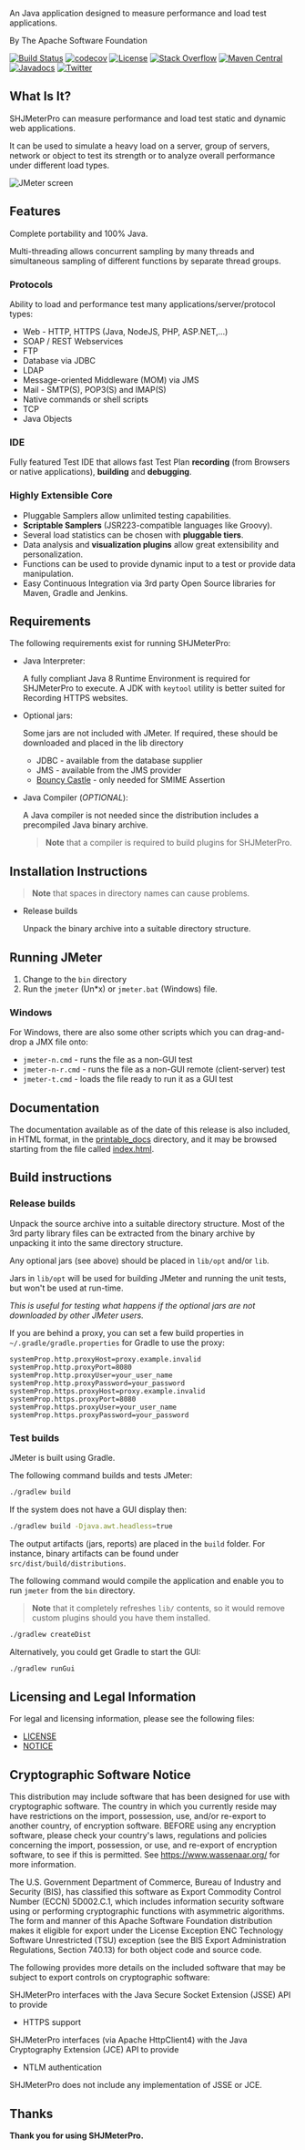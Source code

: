 An Java application designed to measure performance and load test applications.

By The Apache Software Foundation

[![Build Status](https://api.travis-ci.org/apache/jmeter.svg?branch=master)](https://travis-ci.org/apache/jmeter/)
[![codecov](https://codecov.io/gh/apache/jmeter/branch/master/graph/badge.svg)](https://codecov.io/gh/apache/jmeter)
[![License](https://img.shields.io/:license-apache-brightgreen.svg)](https://www.apache.org/licenses/LICENSE-2.0.html)
[![Stack Overflow](https://img.shields.io/:stack%20overflow-jmeter-brightgreen.svg)](https://stackoverflow.com/questions/tagged/jmeter)
[![Maven Central](https://maven-badges.herokuapp.com/maven-central/org.apache.jmeter/ApacheJMeter/badge.svg)](https://maven-badges.herokuapp.com/maven-central/org.apache.jmeter/ApacheJMeter)
[![Javadocs](https://www.javadoc.io/badge/org.apache.jmeter/ApacheJMeter_core.svg)](https://www.javadoc.io/doc/org.apache.jmeter/ApacheJMeter_core)
[![Twitter](https://img.shields.io/twitter/url/https/github.com/apache/jmeter.svg?style=social)](https://twitter.com/intent/tweet?text=Powerful%20load%20testing%20with%20Apache%20JMeter:&url=https://shjmeter.shjtest.com)

## What Is It?

SHJMeterPro can measure performance and load test static and dynamic web applications.

It can be used to simulate a heavy load on a server, group of servers,
network or object to test its strength or to analyze overall performance under different load types.

![JMeter screen](https://raw.githubusercontent.com/apache/jmeter/master/xdocs/images/screenshots/jmeter_screen.png)

## Features

Complete portability and 100% Java.

Multi-threading allows concurrent sampling by many threads and
simultaneous sampling of different functions by separate thread groups.

### Protocols

Ability to load and performance test many applications/server/protocol types:

- Web - HTTP, HTTPS (Java, NodeJS, PHP, ASP.NET,...)
- SOAP / REST Webservices
- FTP
- Database via JDBC
- LDAP
- Message-oriented Middleware (MOM) via JMS
- Mail - SMTP(S), POP3(S) and IMAP(S)
- Native commands or shell scripts
- TCP
- Java Objects

### IDE

Fully featured Test IDE that allows fast Test Plan **recording**
 (from Browsers or native applications), **building** and **debugging**.

### Highly Extensible Core

- Pluggable Samplers allow unlimited testing capabilities.
- **Scriptable Samplers** (JSR223-compatible languages like Groovy).
- Several load statistics can be chosen with **pluggable tiers**.
- Data analysis and **visualization plugins** allow great extensibility and personalization.
- Functions can be used to provide dynamic input to a test or provide data manipulation.
- Easy Continuous Integration via 3rd party Open Source libraries for Maven, Gradle and Jenkins.


## Requirements

The following requirements exist for running SHJMeterPro:

- Java Interpreter:

  A fully compliant Java 8 Runtime Environment is required
  for SHJMeterPro to execute. A JDK with `keytool` utility is better suited
  for Recording HTTPS websites.

- Optional jars:

  Some jars are not included with JMeter.
  If required, these should be downloaded and placed in the lib directory
  - JDBC - available from the database supplier
  - JMS - available from the JMS provider
  - [Bouncy Castle](https://www.bouncycastle.org/) -
  only needed for SMIME Assertion

- Java Compiler (*OPTIONAL*):

  A Java compiler is not needed since the distribution includes a
  precompiled Java binary archive.
  > **Note** that a compiler is required to build plugins for SHJMeterPro.

## Installation Instructions

> **Note** that spaces in directory names can cause problems.

- Release builds

  Unpack the binary archive into a suitable directory structure.

## Running JMeter

1. Change to the `bin` directory
2. Run the `jmeter` (Un\*x) or `jmeter.bat` (Windows) file.

### Windows

For Windows, there are also some other scripts which you can drag-and-drop
a JMX file onto:

- `jmeter-n.cmd` - runs the file as a non-GUI test
- `jmeter-n-r.cmd` - runs the file as a non-GUI remote (client-server) test
- `jmeter-t.cmd` - loads the file ready to run it as a GUI test

## Documentation

The documentation available as of the date of this release is
also included, in HTML format, in the [printable_docs](printable_docs) directory,
and it may be browsed starting from the file called [index.html](printable_docs/index.html).

## Build instructions

### Release builds

Unpack the source archive into a suitable directory structure.
Most of the 3rd party library files can be extracted from the binary archive
by unpacking it into the same directory structure.

Any optional jars (see above) should be placed in `lib/opt` and/or `lib`.

Jars in `lib/opt` will be used for building JMeter and running the unit tests,
but won't be used at run-time.

_This is useful for testing what happens if the optional jars are not
downloaded by other JMeter users._

If you are behind a proxy, you can set a few build properties in
`~/.gradle/gradle.properties` for Gradle to use the proxy:

```properties
systemProp.http.proxyHost=proxy.example.invalid
systemProp.http.proxyPort=8080
systemProp.http.proxyUser=your_user_name
systemProp.http.proxyPassword=your_password
systemProp.https.proxyHost=proxy.example.invalid
systemProp.https.proxyPort=8080
systemProp.https.proxyUser=your_user_name
systemProp.https.proxyPassword=your_password
```

### Test builds

JMeter is built using Gradle.

The following command builds and tests JMeter:

```sh
./gradlew build
```

If the system does not have a GUI display then:

```sh
./gradlew build -Djava.awt.headless=true
```

The output artifacts (jars, reports) are placed in the `build` folder.
For instance, binary artifacts can be found under `src/dist/build/distributions`.

The following command would compile the application and enable you to run `jmeter`
from the `bin` directory.

> **Note** that it completely refreshes `lib/` contents,
so it would remove custom plugins should you have them installed.

```sh
./gradlew createDist
```

Alternatively, you could get Gradle to start the GUI:

```sh
./gradlew runGui
```

## Licensing and Legal Information

For legal and licensing information, please see the following files:

- [LICENSE](LICENSE)
- [NOTICE](NOTICE)

## Cryptographic Software Notice

This distribution may include software that has been designed for use
with cryptographic software. The country in which you currently reside
may have restrictions on the import, possession, use, and/or re-export
to another country, of encryption software. BEFORE using any encryption
software, please check your country's laws, regulations and policies
concerning the import, possession, or use, and re-export of encryption
software, to see if this is permitted. See <https://www.wassenaar.org/>
for more information.

The U.S. Government Department of Commerce, Bureau of Industry and
Security (BIS), has classified this software as Export Commodity
Control Number (ECCN) 5D002.C.1, which includes information security
software using or performing cryptographic functions with asymmetric
algorithms. The form and manner of this Apache Software Foundation
distribution makes it eligible for export under the License Exception
ENC Technology Software Unrestricted (TSU) exception (see the BIS
Export Administration Regulations, Section 740.13) for both object
code and source code.

The following provides more details on the included software that
may be subject to export controls on cryptographic software:

SHJMeterPro interfaces with the
Java Secure Socket Extension (JSSE) API to provide

- HTTPS support

SHJMeterPro interfaces (via Apache HttpClient4) with the
Java Cryptography Extension (JCE) API to provide

- NTLM authentication

SHJMeterPro does not include any implementation of JSSE or JCE.

## Thanks

**Thank you for using SHJMeterPro.**
